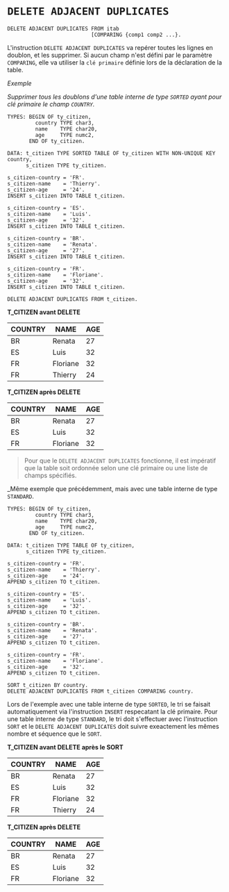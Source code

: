 # **`DELETE ADJACENT DUPLICATES`**

```JS
DELETE ADJACENT DUPLICATES FROM itab
                           [COMPARING {comp1 comp2 ...}.
```

L'instruction `DELETE ADJACENT DUPLICATES` va repérer toutes les lignes en doublon, et les supprimer. Si aucun champ n'est défini par le paramètre `COMPARING`, elle va utiliser la `clé primaire` définie lors de la déclaration de la table.

_Exemple_

_Supprimer tous les doublons d'une table interne de type `SORTED` ayant pour clé primaire le champ `COUNTRY`._

```JS
TYPES: BEGIN OF ty_citizen,
         country TYPE char3,
         name    TYPE char20,
         age     TYPE numc2,
       END OF ty_citizen.

DATA: t_citizen TYPE SORTED TABLE OF ty_citizen WITH NON-UNIQUE KEY country,
      s_citizen TYPE ty_citizen.

s_citizen-country = 'FR'.
s_citizen-name    = 'Thierry'.
s_citizen-age     = '24'.
INSERT s_citizen INTO TABLE t_citizen.

s_citizen-country = 'ES'.
s_citizen-name    = 'Luis'.
s_citizen-age     = '32'.
INSERT s_citizen INTO TABLE t_citizen.

s_citizen-country = 'BR'.
s_citizen-name    = 'Renata'.
s_citizen-age     = '27'.
INSERT s_citizen INTO TABLE t_citizen.

s_citizen-country = 'FR'.
s_citizen-name    = 'Floriane'.
s_citizen-age     = '32'.
INSERT s_citizen INTO TABLE t_citizen.

DELETE ADJACENT DUPLICATES FROM t_citizen.
```

**T_CITIZEN avant DELETE**

| **COUNTRY** | **NAME** | **AGE** |
| ----------- | -------- | ------- |
| BR          | Renata   | 27      |
| ES          | Luis     | 32      |
| FR          | Floriane | 32      |
| FR          | Thierry  | 24      |

**T_CITIZEN après DELETE**

| **COUNTRY** | **NAME** | **AGE** |
| ----------- | -------- | ------- |
| BR          | Renata   | 27      |
| ES          | Luis     | 32      |
| FR          | Floriane | 32      |

> Pour que le `DELETE ADJACENT DUPLICATES` fonctionne, il est impératif que la table soit ordonnée selon une clé primaire ou une liste de champs spécifiés.

\_Même exemple que précédemment, mais avec une table interne de type `STANDARD`.

```JS
TYPES: BEGIN OF ty_citizen,
         country TYPE char3,
         name    TYPE char20,
         age     TYPE numc2,
       END OF ty_citizen.

DATA: t_citizen TYPE TABLE OF ty_citizen,
      s_citizen TYPE ty_citizen.

s_citizen-country = 'FR'.
s_citizen-name    = 'Thierry'.
s_citizen-age     = '24'.
APPEND s_citizen TO t_citizen.

s_citizen-country = 'ES'.
s_citizen-name    = 'Luis'.
s_citizen-age     = '32'.
APPEND s_citizen TO t_citizen.

s_citizen-country = 'BR'.
s_citizen-name    = 'Renata'.
s_citizen-age     = '27'.
APPEND s_citizen TO t_citizen.

s_citizen-country = 'FR'.
s_citizen-name    = 'Floriane'.
s_citizen-age     = '32'.
APPEND s_citizen TO t_citizen.

SORT t_citizen BY country.
DELETE ADJACENT DUPLICATES FROM t_citizen COMPARING country.
```

Lors de l'exemple avec une table interne de type `SORTED`, le tri se faisait automatiquement via l'instruction `INSERT` respecatant la clé primaire. Pour une table interne de type `STANDARD`, le tri doit s'effectuer avec l'instruction `SORT` et le `DELETE ADJACENT DUPLICATES` doit suivre exeactement les mêmes nombre et séquence que le `SORT`.

**T_CITIZEN avant DELETE après le SORT**

| **COUNTRY** | **NAME** | **AGE** |
| ----------- | -------- | ------- |
| BR          | Renata   | 27      |
| ES          | Luis     | 32      |
| FR          | Floriane | 32      |
| FR          | Thierry  | 24      |

**T_CITIZEN après DELETE**

| **COUNTRY** | **NAME** | **AGE** |
| ----------- | -------- | ------- |
| BR          | Renata   | 27      |
| ES          | Luis     | 32      |
| FR          | Floriane | 32      |
